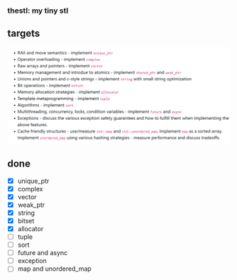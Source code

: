 ### thestl: my tiny stl

## targets
![](image.png)

## done
- [x] unique_ptr
- [x] complex
- [x] vector
- [x] weak_ptr
- [x] string
- [x] bitset
- [x] allocator
- [ ] tuple
- [ ] sort
- [ ] future and async
- [ ] exception
- [ ] map and unordered_map